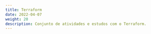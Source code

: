 ```yaml
---
title: Terraform
date: 2022-04-07
weight: 20
description: Conjunto de atividades e estudos com o Terraform.
---
```


